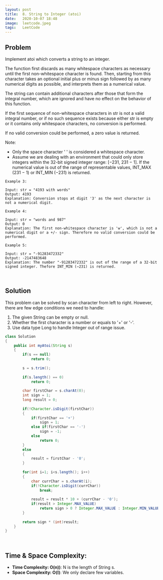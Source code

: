 ```yaml
---
layout: post
title:  8. String to Integer (atoi)
date:   2020-10-07 18:48
image:  leetcode.jpeg
tags:   LeetCode
---
```


## Problem

Implement atoi which converts a string to an integer.

The function first discards as many whitespace characters as necessary until the first non-whitespace character is found. Then, starting from this character takes an optional initial plus or minus sign followed by as many numerical digits as possible, and interprets them as a numerical value.

The string can contain additional characters after those that form the integral number, which are ignored and have no effect on the behavior of this function.

If the first sequence of non-whitespace characters in str is not a valid integral number, or if no such sequence exists because either str is empty or it contains only whitespace characters, no conversion is performed.

If no valid conversion could be performed, a zero value is returned.

Note:

* Only the space character ' ' is considered a whitespace character.
* Assume we are dealing with an environment that could only store integers within the 32-bit signed integer range: [−231,  231 − 1]. If the numerical value is out of the range of representable values, INT_MAX (231 − 1) or INT_MIN (−231) is returned.

```
Example 3:

Input: str = "4193 with words"
Output: 4193
Explanation: Conversion stops at digit '3' as the next character is not a numerical digit.

Example 4:

Input: str = "words and 987"
Output: 0
Explanation: The first non-whitespace character is 'w', which is not a numerical digit or a +/- sign. Therefore no valid conversion could be performed.

Example 5:

Input: str = "-91283472332"
Output: -2147483648
Explanation: The number "-91283472332" is out of the range of a 32-bit signed integer. Thefore INT_MIN (−231) is returned.
```

<!-- Line breaks -->
<br />

## Solution

This problem can be solved by scan character from left to right. However, there are few edge conditions we need to handle:

1. The given String can be empty or null.
2. Whether the first character is a number or equals to '+' or '-'.
3. Use data type Long to handle Integer out of range issue.

```java
class Solution 
{
    public int myAtoi(String s) 
    {
        if(s == null)
            return 0;
        
        s = s.trim();
        
        if(s.length() == 0)
            return 0;
        
        char firstChar = s.charAt(0);
        int sign = 1;
        long result = 0;
        
        if(!Character.isDigit(firstChar))
        {
            if(firstChar == '+')
                sign = 1;
            else if(firstChar == '-')
                sign = -1;
            else
                return 0;  
        }
        else
        {
            result = firstChar - '0';
        }
        
        for(int i=1; i<s.length(); i++)
        {
            char currChar = s.charAt(i);
            if(!Character.isDigit(currChar))
                break;
            
            result = result * 10 + (currChar - '0');
            if(result > Integer.MAX_VALUE)
                return sign > 0 ? Integer.MAX_VALUE : Integer.MIN_VALUE;
        }
        
        return sign * (int)result;
    }
}
```

<!-- Line breaks -->
<br />

## Time & Space Complexity:

* **Time Complexity: O(n))**: N is the length of String s.
* **Space Complexity: O(l)**: We only declare few variables.

